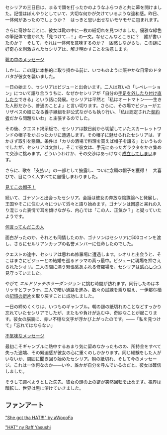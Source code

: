 <!-- title: セシリア・イマ―グリーン -->
<!-- status: 生存 -->

セシリアの三日目は、まるで頭を打ったかのようなふらつきと共に幕を開けました。記憶はぼんやりとしていて、大切な何かが欠けているような違和感。昨日、一体何があったのでしょうか？　はっきと思い出せないモヤモヤに包まれます。

さらに奇妙なことに、彼女は靴の中に一枚の紙切れを見つけました。優雅な緑色の筆記体で書かれた「見つけて…！」の一文。なぜこんなところに？　誰が書いたのか？　そして、それは一体何を意味するのか？　困惑しながらも、この謎に好奇心を刺激されたセシリアは、解き明かすことを決意します。

[靴の中のメッセージ](#embed:https://www.youtube.com/live/-QKg8Fau9GM?t=370)

しかし、この謎に本格的に取り掛かる前に、いつものように賑やかな日常のドタバタが彼女を襲いました。

一日の始まり、セシリアはビジューと出会います。二人は互いの「レベレーション」について語り合ううちに、なぜかセシリアが「自分の[手足を外したり付け直したり](https://www.youtube.com/live/-QKg8Fau9GM?feature=shared&t=1764)できる」という話に発展。セシリアは平然と「私はオートマトン――生きた人形だから、普通のことよ」と言い切ります。さらに、その場でビジューがエリザベスの娘になる養子縁組を非公式ながらも執り行い、「私は認定された[契約者](https://www.youtube.com/live/-QKg8Fau9GM?feature=shared&t=1910)だから問題ないわ」と主張するのでした。

その後、クエスト掲示板で、セシリアは数日前から切望していたスカーレットワンドの帽子をかぶったカリに遭遇します。その帽子に魅せられたセシリアは、すかさず取引を懇願。条件は「カリの酒場で料理を買えば帽子を譲る」というものでしたが、セシリアは文無し。そこで彼女は、手元にあったガラクタをかき集めて交渉に挑みます。どういうわけか、その交渉はあっけなく[成立してしまい](https://www.youtube.com/live/-QKg8Fau9GM?feature=shared&t=3020)ます。

さらに、歌を「支払い」の一部として披露し、ついに念願の帽子を獲得！　大喜びで、目につく人すべてに自慢しまわりました。

[見てこの帽子！](#embed:https://www.youtube.com/live/-QKg8Fau9GM?si=7nMEbH-xj6IwR06k&start=3350)

続いて、ゴナソンと出会ったセシリア。会話は彼女の奔放な陰謀論へと発展し、王国やそこに住む人々について滔々と語り始めます。ゴナソンは困惑と呆れの入り混じった表情で耳を傾けながら、内心では「この人、正気か？」と疑っていたようです。

[何言ってんだこの人](#embed:https://www.youtube.com/live/-QKg8Fau9GM?feature=shared&t=3869)

面白がったのか、それとも同情したのか、ゴナソンはセシリアに500コインを渡し、さらにセルリアンカップの名誉メンバーに任命したのでした。

クエストの途中、セシリアは思わぬ修羅場に遭遇します。シオリと出会うと、そこはまさにビジューとの結婚を巡るドラマの真っ最中。ビジューに現場を押さえられたシオリ。二人の間に漂う緊張感あふれる修羅場を、セシリアは[感心しつつ](https://www.youtube.com/live/-QKg8Fau9GM?feature=shared&t=5886)見守っていました。

やがて _エルドリッチホラーダンジョン_ に挑む時間が訪れます。同行したのはネリッサとファウナ。三人で暗い通路を進み、数々の試練を乗り越え、一伊那尓栖の[記憶の断片](https://www.youtube.com/live/-QKg8Fau9GM?feature=shared&t=7361)を取り戻すことに成功しました。

一日の締めくくりは、いつものギャンブル。朝の謎の紙切れのことなどすっかり忘れていたセシリアでしたが、またもや負けが込む中、奇妙なことが起こります。彼女の脳裏に、赤い不穏な文字が浮かび上がったのです。――「私を見つけて」「忘れてはならない」

[不気味なメッセージ](#embed:https://www.youtube.com/live/-QKg8Fau9GM?t=8195)

最初こそギャンブルに熱中するあまり気に留めなかったものの、所持金をすべて失った途端、その緊迫感が彼女の心に重くのしかかります。同じ経験をした人がいないか、周囲に聞き回り始めたセシリア。朝の紙切れ、そして今のメッセージ。これは一体何なのか――いや、誰かが自分を呼んでいるのだと、彼女は確信しました。

そうして調べようとした矢先、彼女の頭の上の鍵が突然回転を止めます。視界は暗転し、世界は黒に溶けていきました。

## ファンアート

["She got tha HAT!!!" by aWoooFa](https://x.com/Awooofa/status/1831049705700413843)

["HAT" ny Raff Yasushi](https://x.com/raffanda_/status/1830877842013593910)

<!-- calli -->